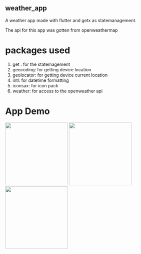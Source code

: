 ## weather_app

A weather app made with flutter and getx as statemanagement.<br>

The api for this app was gotten from openweathermap<br>

# packages used
<ol>
  <li>get :  for the statemagement</li>
   <li>geocoding: for getting device location</li>
   <li>geolocator: for getting device current location</li>
   <li>intl: for datetime formatting</li>
   <li>iconsax: for icon pack</li>
   <li>weather: for access to the openweather api</li>
</ol>

# App Demo

<img src='https://github.com/Tosin2289/Weather_App/assets/66890167/779ffa76-0fcb-4122-aa7b-831f509a0498' width='200'>
<img src='https://github.com/Tosin2289/Weather_App/assets/66890167/3c9af267-74db-4d4b-872b-694167c89376' width='200'>
<img src='https://github.com/Tosin2289/Weather_App/assets/66890167/615b839f-6f1c-498a-8939-47a6fd129039' width='200'>




